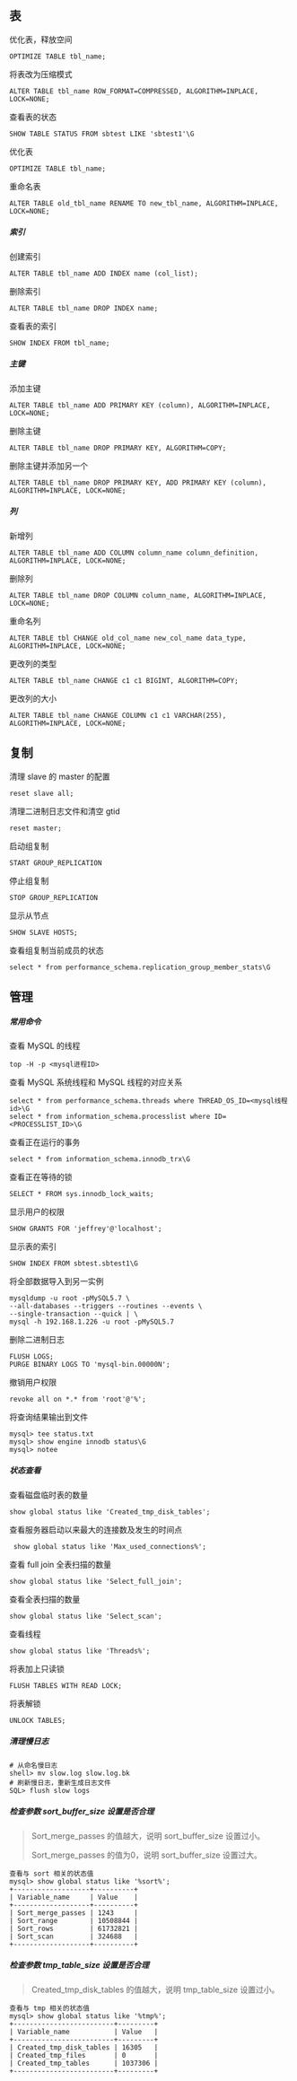 ## 表

优化表，释放空间

```
OPTIMIZE TABLE tbl_name;
```

将表改为压缩模式

```
ALTER TABLE tbl_name ROW_FORMAT=COMPRESSED, ALGORITHM=INPLACE, LOCK=NONE;
```

查看表的状态

```
SHOW TABLE STATUS FROM sbtest LIKE 'sbtest1'\G
```

优化表

```
OPTIMIZE TABLE tbl_name;
```

重命名表

```
ALTER TABLE old_tbl_name RENAME TO new_tbl_name, ALGORITHM=INPLACE, LOCK=NONE;
```

##### 索引

创建索引

```
ALTER TABLE tbl_name ADD INDEX name (col_list);
```

删除索引

```
ALTER TABLE tbl_name DROP INDEX name;
```

查看表的索引

```
SHOW INDEX FROM tbl_name;
```

##### 主键

添加主键

```
ALTER TABLE tbl_name ADD PRIMARY KEY (column), ALGORITHM=INPLACE, LOCK=NONE;
```

删除主键

```
ALTER TABLE tbl_name DROP PRIMARY KEY, ALGORITHM=COPY;
```

删除主键并添加另一个

```
ALTER TABLE tbl_name DROP PRIMARY KEY, ADD PRIMARY KEY (column), ALGORITHM=INPLACE, LOCK=NONE;
```

##### 列

新增列

```
ALTER TABLE tbl_name ADD COLUMN column_name column_definition, ALGORITHM=INPLACE, LOCK=NONE;
```

删除列

```
ALTER TABLE tbl_name DROP COLUMN column_name, ALGORITHM=INPLACE, LOCK=NONE;
```

重命名列

```
ALTER TABLE tbl CHANGE old_col_name new_col_name data_type, ALGORITHM=INPLACE, LOCK=NONE;
```

更改列的类型

```
ALTER TABLE tbl_name CHANGE c1 c1 BIGINT, ALGORITHM=COPY;
```

更改列的大小

```
ALTER TABLE tbl_name CHANGE COLUMN c1 c1 VARCHAR(255), ALGORITHM=INPLACE, LOCK=NONE;
```



## 复制

清理 slave 的 master 的配置

```
reset slave all;
```

清理二进制日志文件和清空 gtid

```
reset master;
```

启动组复制

```
START GROUP_REPLICATION
```

停止组复制

```
STOP GROUP_REPLICATION
```

显示从节点

```
SHOW SLAVE HOSTS;
```

查看组复制当前成员的状态

```
select * from performance_schema.replication_group_member_stats\G
```



## 管理

##### 常用命令

查看 MySQL 的线程

```
top -H -p <mysql进程ID>
```

查看 MySQL 系统线程和 MySQL 线程的对应关系

```
select * from performance_schema.threads where THREAD_OS_ID=<mysql线程id>\G
select * from information_schema.processlist where ID=<PROCESSLIST_ID>\G
```

查看正在运行的事务

```
select * from information_schema.innodb_trx\G
```

查看正在等待的锁

```
SELECT * FROM sys.innodb_lock_waits;
```

显示用户的权限

```
SHOW GRANTS FOR 'jeffrey'@'localhost';
```

显示表的索引

```
SHOW INDEX FROM sbtest.sbtest1\G
```

将全部数据导入到另一实例

```
mysqldump -u root -pMySQL5.7 \
--all-databases --triggers --routines --events \
--single-transaction --quick | \
mysql -h 192.168.1.226 -u root -pMySQL5.7
```

删除二进制日志

```
FLUSH LOGS;
PURGE BINARY LOGS TO 'mysql-bin.00000N';
```

撤销用户权限

```
revoke all on *.* from 'root'@'%';
```

将查询结果输出到文件

```
mysql> tee status.txt
mysql> show engine innodb status\G
mysql> notee
```

##### 状态查看

查看磁盘临时表的数量

```
show global status like 'Created_tmp_disk_tables';
```

查看服务器启动以来最大的连接数及发生的时间点

```
 show global status like 'Max_used_connections%';
```

查看 full join 全表扫描的数量

```
show global status like 'Select_full_join';
```

查看全表扫描的数量

```
show global status like 'Select_scan';
```

查看线程

```
show global status like 'Threads%';
```

将表加上只读锁

```
FLUSH TABLES WITH READ LOCK;
```

将表解锁

```
UNLOCK TABLES;
```

##### 清理慢日志

```
# 从命名慢日志
shell> mv slow.log slow.log.bk
# 刷新慢日志，重新生成日志文件
SQL> flush slow logs
```

##### 检查参数 sort_buffer_size 设置是否合理

> Sort_merge_passes 的值越大，说明 sort_buffer_size 设置过小。
>
> Sort_merge_passes 的值为0，说明 sort_buffer_size 设置过大。

```
查看与 sort 相关的状态值
mysql> show global status like '%sort%';
+-------------------+----------+
| Variable_name     | Value    |
+-------------------+----------+
| Sort_merge_passes | 1243     |
| Sort_range        | 10508844 |
| Sort_rows         | 61732821 |
| Sort_scan         | 324688   |
+-------------------+----------+
```

##### 检查参数 tmp_table_size 设置是否合理

> Created_tmp_disk_tables 的值越大，说明 tmp_table_size 设置过小。

```
查看与 tmp 相关的状态值
mysql> show global status like '%tmp%';
+-------------------------+---------+
| Variable_name           | Value   |
+-------------------------+---------+
| Created_tmp_disk_tables | 16305   |
| Created_tmp_files       | 0       |
| Created_tmp_tables      | 1037306 |
+-------------------------+---------+
```

